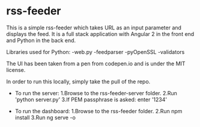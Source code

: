 # rss-feeder
This is a simple rss-feeder which takes URL as an input parameter and displays the feed.
It is a full stack application with Angular 2 in the front end and Python in the back end.

Libraries used for Python:
-web.py
-feedparser
-pyOpenSSL
-validators

The UI has been taken from a pen from codepen.io and is under the MIT license.

In order to run this locally, simply take the pull of the repo.

- To run the server:
1.Browse to the rss-feeder-server folder.
2.Run 'python server.py'
3.If PEM passphrase is asked: enter '1234'

- To run the dashboard:
1.Browse to the rss-feeder folder.
2.Run npm install
3.Run ng serve -o